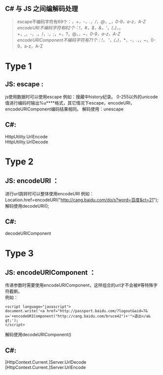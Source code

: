 C# 与 JS 之间编解码处理
---
> escape不编码字符有69个：*，+，-，.，/，@，_，0-9，a-z，A-Z  
encodeURI不编码字符有82个：!，#，$，&，'，(，)，*，+，,，-，.，/，:，;，=，?，@，_，~，0-9，a-z，A-Z  
encodeURIComponent不编码字符有71个：!， '，(，)，*，-，.，_，~，0-9，a-z，A-Z

# Type 1
## JS: escape :

js使用数据时可以使用escape
例如：搜藏中history纪录。
0-255以外的unicode值进行编码时输出%u****格式，其它情况下escape，encodeURI，encodeURIComponent编码结果相同。
解码使用：unescape

## C#:

HttpUtility.UrlEncode   
HttpUtility.UrlDecode

# Type 2
## JS: encodeURI ：

进行url跳转时可以整体使用encodeURI
例如：Location.href=encodeURI("http://cang.baidu.com/do/s?word=百度&ct=21");
解码使用decodeURI();

## C#:  
decodeURIComponent

# Type 3
## JS: encodeURIComponent ：
传递参数时需要使用encodeURIComponent，这样组合的url才不会被#等特殊字符截断。                      
例如：
```
<script language="javascript">
document.write('<a href="http://passport.baidu.com/?logout&aid=7& u='+encodeURIComponent("http://cang.baidu.com/bruce42")+'">退出</a& gt;');
</script>
```
解码使用decodeURIComponent()

## C#:
[HttpContext.Current.]Server.UrlDecode
[HttpContext.Current.]Server.UrlEncode
